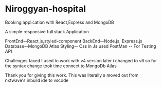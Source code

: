 # Niroggyan-hospital
Booking application with React,Express and MongoDB

A simple responsive full stack Application

FrontEnd--React.js,styled-component
BackEnd--Node.js, Express.js
Database--MongoDB Atlas
Styling-- Css in Js
used PostMan -- For Testing API

Challenges faced 
I used to work with v4 version later i changed to v6 so for the syntax change took time
connect to MongoDb Atlas

Thank you for giving this work. This was literally a moved out from nxtwave's inbuild ide to vscode

